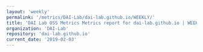 ```yaml
---
layout: 'weekly'
permalink: '/metrics/DAI-Lab/dai-lab.github.io/WEEKLY/'
title: 'DAI Lab OSS Metrics Metrics report for dai-lab.github.io | WEEKLY-REPORT-2019-02-03'
organization: 'DAI-Lab'
repository: 'dai-lab.github.io'
current_date: '2019-02-03'
---
```

